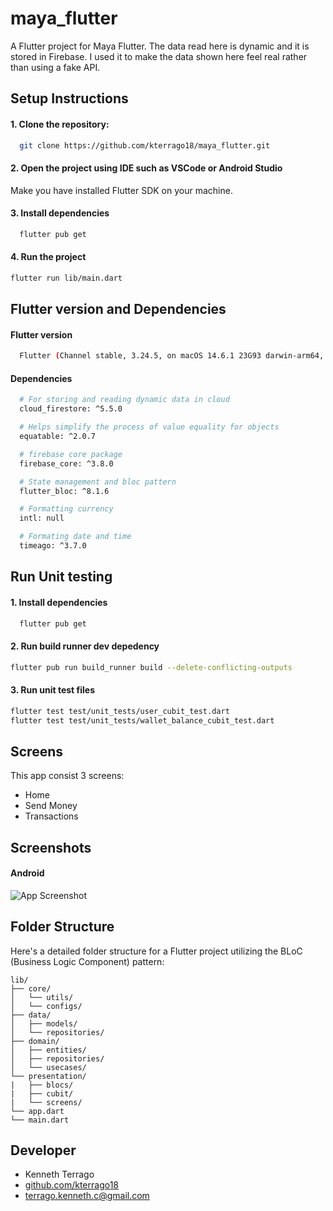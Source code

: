 # maya_flutter

A Flutter project for Maya Flutter. The data read here is dynamic and it is stored in Firebase. I used it to make the data shown here feel real rather than using a fake API.

## Setup Instructions

#### 1. Clone the repository:

```bash
  git clone https://github.com/kterrago18/maya_flutter.git
```

#### 2. Open the project using IDE such as VSCode or Android Studio
Make you have installed Flutter SDK on your machine.

#### 3. Install dependencies

```bash
  flutter pub get
```
#### 4. Run the project

```bash
flutter run lib/main.dart
```

## Flutter version and Dependencies
#### Flutter version

```bash
  Flutter (Channel stable, 3.24.5, on macOS 14.6.1 23G93 darwin-arm64, locale en-PH)
```

#### Dependencies
```bash
  # For storing and reading dynamic data in cloud
  cloud_firestore: ^5.5.0

  # Helps simplify the process of value equality for objects
  equatable: ^2.0.7

  # firebase core package
  firebase_core: ^3.8.0

  # State management and bloc pattern
  flutter_bloc: ^8.1.6

  # Formatting currency
  intl: null

  # Formating date and time
  timeago: ^3.7.0
```

## Run Unit testing

#### 1. Install dependencies
```bash
  flutter pub get
```
#### 2. Run build runner dev depedency

```bash
flutter pub run build_runner build --delete-conflicting-outputs
```
#### 3. Run unit test files

```bash
flutter test test/unit_tests/user_cubit_test.dart
flutter test test/unit_tests/wallet_balance_cubit_test.dart
```

## Screens

This app consist 3 screens:

- Home
- Send Money
- Transactions

## Screenshots

#### Android
![App Screenshot](https://i.giphy.com/media/v1.Y2lkPTc5MGI3NjExd3lwOGhkbWFjZ2htM3FneTRmYXR6Mm5pb2JsZHo2NDdwaDBuZHN2aiZlcD12MV9pbnRlcm5hbF9naWZfYnlfaWQmY3Q9Zw/bkUqQ4FRspH3Di8qmV/giphy.gif)


## Folder Structure

Here's a detailed folder structure for a Flutter project utilizing the BLoC (Business Logic Component) pattern:

    lib/
    ├── core/
    │   └── utils/
    │   └── configs/
    ├── data/
    │   ├── models/
    │   └── repositories/
    ├── domain/
    │   ├── entities/
    │   ├── repositories/
    │   └── usecases/
    └── presentation/
    |   ├── blocs/
    |   ├── cubit/
    |   └── screens/
    └── app.dart
    └── main.dart


## Developer

- Kenneth Terrago
- [github.com/kterrago18](https://github.com/kterrago18)
- terrago.kenneth.c@gmail.com

